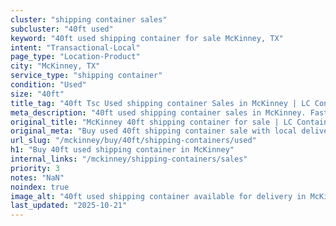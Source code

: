 ```yaml
---
cluster: "shipping container sales"
subcluster: "40ft used"
keyword: "40ft used shipping container for sale McKinney, TX"
intent: "Transactional-Local"
page_type: "Location-Product"
city: "McKinney, TX"
service_type: "shipping container"
condition: "Used"
size: "40ft"
title_tag: "40ft Tsc Used shipping container Sales in McKinney | LC Container"
meta_description: "40ft used shipping container sales in McKinney. Fast delivery, competitive pricing. Serving shipping containers area. Quote ID: 8QU. Call (214) 524-4168 for your free quote today."
original_title: "McKinney 40ft shipping container for sale | LC Container"
original_meta: "Buy used 40ft shipping container sale with local delivery in McKinney, TX. LC Container — local Since 2003. Request a fast quote today."
url_slug: "/mckinney/buy/40ft/shipping-containers/used"
h1: "Buy 40ft used shipping container in McKinney"
internal_links: "/mckinney/shipping-containers/sales"
priority: 3
notes: "NaN"
noindex: true
image_alt: "40ft used shipping container available for delivery in McKinney"
last_updated: "2025-10-21"
---
```


<!-- TODO: Add unique city/inventory copy, images, and internal links here. -->
